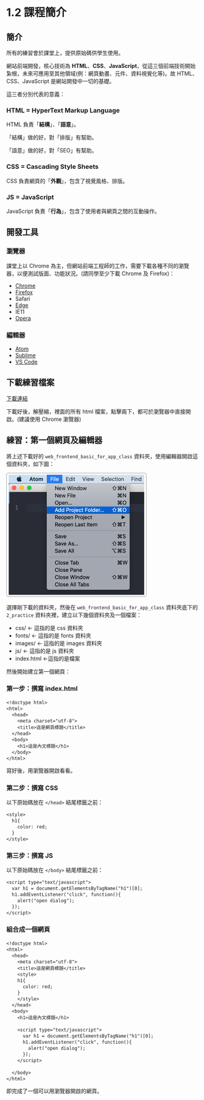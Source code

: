 # 1.2 課程簡介

## 簡介

所有的練習會於課堂上，提供原始碼供學生使用。

網站前端開發，核心技術為 **HTML**、**CSS**、**JavaScript**，從這三個前端技術開始紮根，未來可應用至其他領域\(例：網頁動畫、元件、資料視覺化等\)。故 HTML、CSS、JavaScript 是網站開發中一切的基礎。

這三者分別代表的意義：

### 

### HTML = HyperText Markup Language

HTML 負責「**結構**」、「**語意**」。

「結構」做的好，對「排版」有幫助。

「語意」做的好，對「SEO」有幫助。

### 

### CSS = Cascading Style Sheets

CSS 負責網頁的「**外觀**」，包含了視覺風格、排版。

### 

### JS = JavaScript

JavaScript 負責「**行為**」，包含了使用者與網頁之間的互動操作。



## 開發工具

### 瀏覽器

課堂上以 Chrome 為主，但網站前端工程師的工作，需要下載各種不同的瀏覽器，以便測試版面、功能狀況。\(請同學至少下載 Chrome 及 Firefox\)：

* [Chrome](https://www.google.com/intl/zh-TW/chrome/)
* [Firefox](https://www.mozilla.org/zh-TW/firefox/new/)
* Safari
* [Edge](https://www.microsoft.com/en-us/edge)
* IE11
* [Opera](https://www.opera.com/zh-tw)

### 

### 編輯器

* [Atom](https://atom.io/)
* [Sublime](https://www.sublimetext.com/)
* [VS Code](https://code.visualstudio.com/)

## 下載練習檔案

[下載連結](https://alldata.sgp1.digitaloceanspaces.com/sample/web_frontend_basic_for_app_class.zip)

下載好後，解壓縮，裡面的所有 html 檔案，點擊兩下，都可於瀏覽器中直接開啟。\(建議使用 Chrome 瀏覽器\)



## 練習：第一個網頁及編輯器

將上述下載好的 `web_frontend_basic_for_app_class` 資料夾，使用編輯器開啟這個資料夾，如下圖：

![Add Project Folder\( cmd + shift + O \)](../.gitbook/assets/add_project_forder.png)

選擇剛下載的資料夾，然後在 `web_frontend_basic_for_app_class` 資料夾底下的 `2_practice` 資料夾裡，建立以下幾個資料夾及一個檔案：

* css/              ← 這指的是 css 資料夾
* fonts/           ← 這指的是 fonts 資料夾
* images/       ← 這指的是 images 資料夾
* js/                 ← 這指的是 js 資料夾
* index.html   ←這指的是檔案

然後開始建立第一個網頁：

### 第一步：撰寫 index.html

```markup
<!doctype html>
<html>
  <head>
    <meta charset="utf-8">
    <title>這是網頁標題</title>
  </head>
  <body>
    <h1>這是內文標題</h1>
  </body>
</html>
```

寫好後，用瀏覽器開啟看看。

### 第二步：撰寫 CSS

以下原始碼放在 `</head>` 結尾標籤之前：

```markup
<style>
  h1{
    color: red;
  }
</style>
```

### 第三步：撰寫 JS

以下原始碼放在 `</body>` 結尾標籤之前：

```markup
<script type="text/javascript">
  var h1 = document.getElementsByTagName("h1")[0];
  h1.addEventListener("click", function(){
    alert("open dialog");
  });
</script>
```

### 組合成一個網頁

```markup
<!doctype html>
<html>
  <head>
    <meta charset="utf-8">
    <title>這是網頁標題</title>
    <style>
    h1{
      color: red;
    }
    </style>
  </head>
  <body>
    <h1>這是內文標題</h1>

    <script type="text/javascript">
      var h1 = document.getElementsByTagName("h1")[0];
      h1.addEventListener("click", function(){
        alert("open dialog");
      });
    </script>

  </body>
</html>
```

即完成了一個可以用瀏覽器開啟的網頁。



